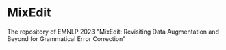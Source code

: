 # MixEdit
The repository of EMNLP 2023 "MixEdit: Revisiting Data Augmentation and Beyond for Grammatical Error Correction"
